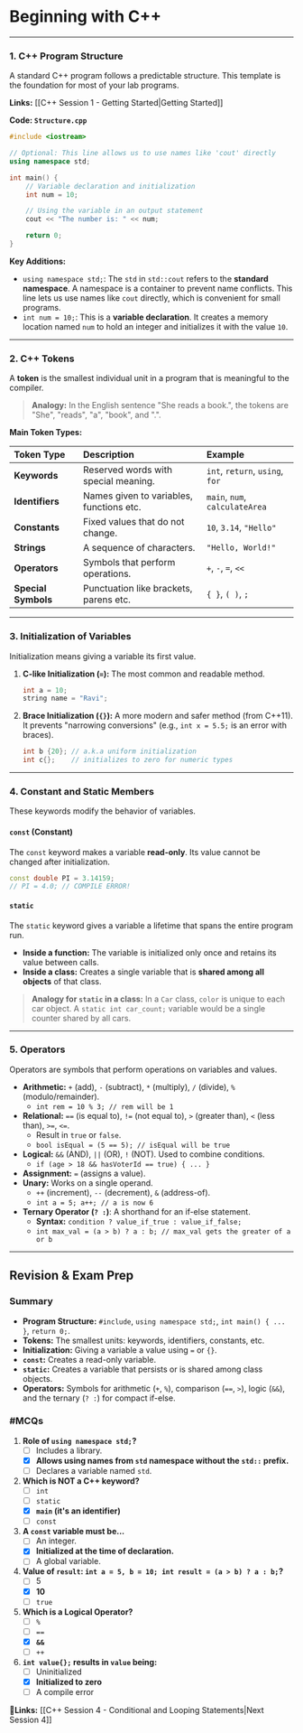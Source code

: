# Beginning with C++

---

### 1. C++ Program Structure

A standard C++ program follows a predictable structure. This template is the foundation for most of your lab programs.

**Links:** [[C++ Session 1 - Getting Started|Getting Started]]

**Code: `Structure.cpp`**
```cpp
#include <iostream>

// Optional: This line allows us to use names like 'cout' directly
using namespace std; 

int main() {
    // Variable declaration and initialization
    int num = 10; 

    // Using the variable in an output statement
    cout << "The number is: " << num;

    return 0; 
}
```

**Key Additions:**
- `using namespace std;`: The `std` in `std::cout` refers to the **standard namespace**. A namespace is a container to prevent name conflicts. This line lets us use names like `cout` directly, which is convenient for small programs.
- `int num = 10;`: This is a **variable declaration**. It creates a memory location named `num` to hold an integer and initializes it with the value `10`.

---

### 2. C++ Tokens

A **token** is the smallest individual unit in a program that is meaningful to the compiler.

> **Analogy:** In the English sentence "She reads a book.", the tokens are "She", "reads", "a", "book", and ".".

**Main Token Types:**

| Token Type        | Description                             | Example                        |
| :---------------- | :-------------------------------------- | :----------------------------- |
| **Keywords**      | Reserved words with special meaning.    | `int`, `return`, `using`, `for`  |
| **Identifiers**   | Names given to variables, functions etc.| `main`, `num`, `calculateArea`   |
| **Constants**     | Fixed values that do not change.        | `10`, `3.14`, `"Hello"`        |
| **Strings**       | A sequence of characters.               | `"Hello, World!"`              |
| **Operators**     | Symbols that perform operations.        | `+`, `-`, `=`, `<<`            |
| **Special Symbols**| Punctuation like brackets, parens etc.  | `{ }`, `( )`, `;`              |

---

### 3. Initialization of Variables

Initialization means giving a variable its first value.

1.  **C-like Initialization (`=`):** The most common and readable method.
    ```cpp
    int a = 10;
    string name = "Ravi";
    ```
2.  **Brace Initialization (`{}`):** A more modern and safer method (from C++11). It prevents "narrowing conversions" (e.g., `int x = 5.5;` is an error with braces).
    ```cpp
    int b {20}; // a.k.a uniform initialization
    int c{};    // initializes to zero for numeric types
    ```

---

### 4. Constant and Static Members

These keywords modify the behavior of variables.

#### `const` (Constant)
The `const` keyword makes a variable **read-only**. Its value cannot be changed after initialization.

```cpp
const double PI = 3.14159;
// PI = 4.0; // COMPILE ERROR!
```

#### `static`
The `static` keyword gives a variable a lifetime that spans the entire program run.
- **Inside a function:** The variable is initialized only once and retains its value between calls.
- **Inside a class:** Creates a single variable that is **shared among all objects** of that class.

> **Analogy for `static` in a class:** In a `Car` class, `color` is unique to each car object. A `static int car_count;` variable would be a single counter shared by all cars.

---

### 5. Operators

Operators are symbols that perform operations on variables and values.

-   **Arithmetic:** `+` (add), `-` (subtract), `*` (multiply), `/` (divide), `%` (modulo/remainder).
    -   `int rem = 10 % 3; // rem will be 1`
-   **Relational:** `==` (is equal to), `!=` (not equal to), `>` (greater than), `<` (less than), `>=`, `<=`.
    -   Result in `true` or `false`.
    -   `bool isEqual = (5 == 5); // isEqual will be true`
-   **Logical:** `&&` (AND), `||` (OR), `!` (NOT). Used to combine conditions.
    -   `if (age > 18 && hasVoterId == true) { ... }`
-   **Assignment:** `=` (assigns a value).
-   **Unary:** Works on a single operand.
    -   `++` (increment), `--` (decrement), `&` (address-of).
    -   `int a = 5; a++; // a is now 6`
-   **Ternary Operator (`? :`)**: A shorthand for an if-else statement.
    -   **Syntax:** `condition ? value_if_true : value_if_false;`
    -   `int max_val = (a > b) ? a : b; // max_val gets the greater of a or b`

---
## Revision & Exam Prep

### Summary
- **Program Structure:** `#include`, `using namespace std;`, `int main() { ... }`, `return 0;`.
- **Tokens:** The smallest units: keywords, identifiers, constants, etc.
- **Initialization:** Giving a variable a value using `=` or `{}`.
- **`const`:** Creates a read-only variable.
- **`static`:** Creates a variable that persists or is shared among class objects.
- **Operators:** Symbols for arithmetic (`+`, `%`), comparison (`==`, `>`), logic (`&&`), and the ternary (`? :`) for compact if-else.

### #MCQs
1.  **Role of `using namespace std;`?**
    - [ ] Includes a library.
    - [x] **Allows using names from `std` namespace without the `std::` prefix.**
    - [ ] Declares a variable named `std`.

2.  **Which is NOT a C++ keyword?**
    - [ ] `int`
    - [ ] `static`
    - [x] **`main` (it's an identifier)**
    - [ ] `const`

3.  **A `const` variable must be...**
    - [ ] An integer.
    - [x] **Initialized at the time of declaration.**
    - [ ] A global variable.

4.  **Value of `result`: `int a = 5, b = 10; int result = (a > b) ? a : b;`?**
    - [ ] 5
    - [x] **10**
    - [ ] `true`

5.  **Which is a Logical Operator?**
    - [ ] `%`
    - [ ] `==`
    - [x] **`&&`**
    - [ ] `++`

6.  **`int value{};` results in `value` being:**
    - [ ] Uninitialized
    - [x] **Initialized to zero**
    - [ ] A compile error

**🔗Links:** [[C++ Session 4 - Conditional and Looping Statements|Next Session 4]]
